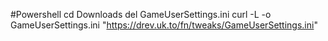 #Powershell
cd Downloads
del GameUserSettings.ini
curl -L -o GameUserSettings.ini "https://drev.uk.to/fn/tweaks/GameUserSettings.ini"
